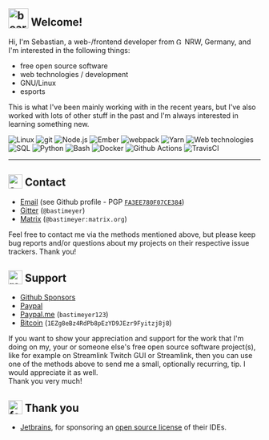 <section>
  <h1><img width="40" height="40" valign="text-bottom" alt="bear" src="https://github.githubassets.com/images/icons/emoji/unicode/1f43b.png"> Welcome!</h1>
  <p>Hi, I'm Sebastian, a web-/frontend developer from <img width="13" height="13" alt="Germany" src="https://github.githubassets.com/images/icons/emoji/unicode/1f1e9-1f1ea.png"> NRW, Germany, and I'm interested in the following things:</p>
  <ul>
    <li>free open source software</li>
    <li>web technologies / development</li>
    <li>GNU/Linux</li>
    <li>esports</li>
  </ul>
  <p>This is what I've been mainly working with in the recent years, but I've also worked with lots of other stuff in the past and I'm always interested in learning something new.</p>
  <p>
    <img alt="Linux" src="https://img.shields.io/badge/-GNU%2FLinux-fcc624?logo=linux&logoColor=fff&style=for-the-badge">
    <img alt="git" src="https://img.shields.io/badge/-git-f05032?logo=git&logoColor=fff&style=for-the-badge">
    <img alt="Node.js" src="https://img.shields.io/badge/-Node.js-336633?logo=Node.js&logoColor=fff&style=for-the-badge">
    <img alt="Ember" src="https://img.shields.io/badge/-ember-e04e39?logo=Ember.js&logoColor=fff&style=for-the-badge">
    <img alt="webpack" src="https://img.shields.io/badge/-webpack-1d78c1?logo=webpack&logoColor=fff&style=for-the-badge">
    <img alt="Yarn" src="https://img.shields.io/badge/-Yarn-2c8ebb?logo=yarn&logoColor=fff&style=for-the-badge">
    <img alt="Web technologies" src="https://img.shields.io/badge/-HTML5+JS+CSS-005a9c?logo=w3c&logoColor=fff&style=for-the-badge">
    <img alt="SQL" src="https://img.shields.io/badge/-SQL-4479a1?logo=mysql&logoColor=fff&style=for-the-badge">
    <img alt="Python" src="https://img.shields.io/badge/-Python-3776ab?logo=python&logoColor=fff&style=for-the-badge">
    <img alt="Bash" src="https://img.shields.io/badge/-Bash-4eaa25?logo=gnu-bash&logoColor=fff&style=for-the-badge">
    <img alt="Docker" src="https://img.shields.io/badge/-Docker-2496ed?logo=docker&logoColor=fff&style=for-the-badge">
    <img alt="Github Actions" src="https://img.shields.io/badge/-Github_Actions-2088ff?logo=github-actions&logoColor=fff&style=for-the-badge">
    <img alt="TravisCI" src="https://img.shields.io/badge/-Travis_CI-3eaaaf?logo=travis-ci&logoColor=fff&style=for-the-badge">
  </p>
</section>
<hr>
<section>
  <h2><img width="28" height="28" valign="text-bottom" alt="speech balloon" src="https://github.githubassets.com/images/icons/emoji/unicode/1f4ac.png"> Contact</h2>
  <ul>
    <li><a href="https://github.com/bastimeyer">Email</a> (see Github profile - PGP <a href="https://raw.githubusercontent.com/bastimeyer/bastimeyer/master/F851E2DF79709D0C7069991DFA3EE780F07CE384.asc"><code>FA3EE780F07CE384</code></a>)</li>
    <li><a href="https://gitter.im/bastimeyer">Gitter</a> (<code>@bastimeyer</code>)</li>
    <li><a href="https://matrix.to/#/@bastimeyer:matrix.org">Matrix</a> (<code>@bastimeyer:matrix.org</code>)</li>
  </ul>
  <p>Feel free to contact me via the methods mentioned above, but please keep bug reports and/or questions about my projects on their respective issue trackers. Thank you!</p>
  <h2><img width="28" height="28" valign="text-bottom" alt="red heart" src="https://github.githubassets.com/images/icons/emoji/unicode/2764.png"> Support</h2>
  <ul>
    <li><a href="https://github.com/users/bastimeyer/sponsorship">Github Sponsors</a></li>
    <li><a href="https://www.paypal.com/cgi-bin/webscr?cmd=_s-xclick&hosted_button_id=YUCGRLVALHS8C&item_name=Github">Paypal</a></li>
    <li><a href="https://paypal.me/bastimeyer123">Paypal.me</a> (<code>bastimeyer123</code>)</li>
    <li><a href="https://blockchain.info/qr?data=1EZg8eBz4RdPb8pEzYD9JEzr9Fyitzj8j8">Bitcoin</a> (<code>1EZg8eBz4RdPb8pEzYD9JEzr9Fyitzj8j8</code>)</li>
  </ul>
  <p>
    If you want to show your appreciation and support for the work that I'm doing on my, your or someone else's free open source software project(s), like for example on Streamlink Twitch GUI or Streamlink, then you can use one of the methods above to send me a small, optionally recurring, tip. I would appreciate it as well.<br>
    Thank you very much!
  </p>
</section>
<section>
  <h2><img width="28" height="28" valign="text-bottom" alt="folded hands" src="https://github.githubassets.com/images/icons/emoji/unicode/1f64f.png"> Thank you</h2>
  <ul>
    <li><a href="https://www.jetbrains.com/">Jetbrains</a>, for sponsoring an <a href="https://www.jetbrains.com/opensource/">open source license</a> of their IDEs.</li>
  </ul>
</section>
